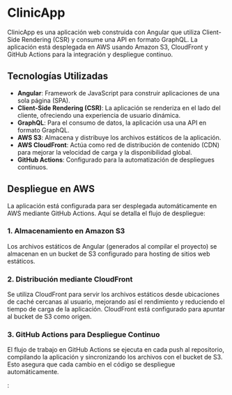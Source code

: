 # ClinicApp

ClinicApp es una aplicación web construida con Angular que utiliza Client-Side Rendering (CSR) y consume una API en formato GraphQL. La aplicación está desplegada en AWS usando Amazon S3, CloudFront y GitHub Actions para la integración y despliegue continuo.

## Tecnologías Utilizadas

- **Angular**: Framework de JavaScript para construir aplicaciones de una sola página (SPA).
- **Client-Side Rendering (CSR)**: La aplicación se renderiza en el lado del cliente, ofreciendo una experiencia de usuario dinámica.
- **GraphQL**: Para el consumo de datos, la aplicación usa una API en formato GraphQL.
- **AWS S3**: Almacena y distribuye los archivos estáticos de la aplicación.
- **AWS CloudFront**: Actúa como red de distribución de contenido (CDN) para mejorar la velocidad de carga y la disponibilidad global.
- **GitHub Actions**: Configurado para la automatización de despliegues continuos.

## Despliegue en AWS

La aplicación está configurada para ser desplegada automáticamente en AWS mediante GitHub Actions. Aquí se detalla el flujo de despliegue:

### 1. Almacenamiento en Amazon S3

Los archivos estáticos de Angular (generados al compilar el proyecto) se almacenan en un bucket de S3 configurado para hosting de sitios web estáticos.

### 2. Distribución mediante CloudFront

Se utiliza CloudFront para servir los archivos estáticos desde ubicaciones de caché cercanas al usuario, mejorando así el rendimiento y reduciendo el tiempo de carga de la aplicación. CloudFront está configurado para apuntar al bucket de S3 como origen.

### 3. GitHub Actions para Despliegue Continuo

El flujo de trabajo en GitHub Actions se ejecuta en cada push al repositorio, compilando la aplicación y sincronizando los archivos con el bucket de S3. Esto asegura que cada cambio en el código se despliegue automáticamente.

:
